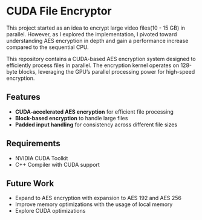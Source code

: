# CUDA File Encryptor  

This project started as an idea to encrypt large video files(10 - 15 GB) in parallel. However, as I explored the implementation, I pivoted toward understanding AES encryption in depth and gain a performance increase compared to the sequential CPU.

This repository contains a CUDA-based AES encryption system designed to efficiently process files in parallel. The encryption kernel operates on 128-byte blocks, leveraging the GPU’s parallel processing power for high-speed encryption. 

## Features  
- **CUDA-accelerated AES encryption** for efficient file processing  
- **Block-based encryption** to handle large files  
- **Padded input handling** for consistency across different file sizes  

## Requirements  
- NVIDIA CUDA Toolkit  
- C++ Compiler with CUDA support  

## Future Work  
- Expand to AES encryption with expansion to AES 192 and AES 256
- Improve memory optimizations with the usage of local memory
- Explore CUDA optimizations
